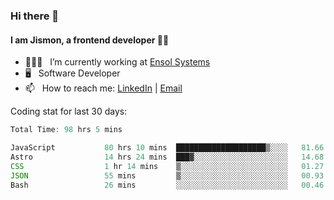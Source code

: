 ### Hi there 👋

#### I am Jismon, a frontend developer 👦🏻

- 🧑🏻‍💻   &nbsp; I’m currently working at <a href='https://www.ensolsystems.com/' target="_blank">Ensol Systems</a>
- 🖥   &nbsp; Software Developer
- 📫   &nbsp; How to reach me: <a href='https://www.linkedin.com/in/jismonthomas/'>LinkedIn</a> | <a href='mailto:hellojismonthomas@gmail.com'>Email</a>

Coding stat for last 30 days:
<!--START_SECTION:waka-->

```javascript
Total Time: 98 hrs 5 mins

JavaScript           80 hrs 10 mins  ████████████████████▒░░░░   81.66 %
Astro                14 hrs 24 mins  ███▓░░░░░░░░░░░░░░░░░░░░░   14.68 %
CSS                  1 hr 14 mins    ▒░░░░░░░░░░░░░░░░░░░░░░░░   01.27 %
JSON                 55 mins         ▒░░░░░░░░░░░░░░░░░░░░░░░░   00.93 %
Bash                 26 mins         ░░░░░░░░░░░░░░░░░░░░░░░░░   00.46 %
```

<!--END_SECTION:waka-->

<!--
**jismonthomas/jismonthomas** is a ✨ _special_ ✨ repository because its `README.md` (this file) appears on your GitHub profile.

Here are some ideas to get you started:

- 🔭 I’m currently working on ...
- 🌱 I’m currently learning ...
- 👯 I’m looking to collaborate on ...
- 🤔 I’m looking for help with ...
- 💬 Ask me about ...
- 📫 How to reach me: ...
- 😄 Pronouns: ...
- ⚡ Fun fact: ...
-->
